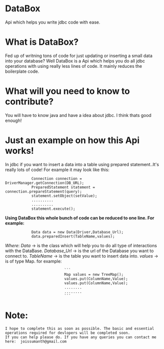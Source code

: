# DataBox
Api which helps you write jdbc code with ease.

# What is DataBox?
Fed up of writning tons of code for just updating or inserting a small data into your database? Well DataBox is a Api which helps you do all jdbc operations with using really less lines of code. It mainly reduces the boilerplate code.

# What will you need to know to contribute?
You will have to know java and have a idea about jdbc. I think thats good enough!

# Just an example on how this Api works!
  In jdbc if you want to insert a data into a table using prepared statement..It's really lots of code! For example it may look like this:
   ```
               Connection connection = DriverManager.getConnection(DB_URL);
               PreparedStatement statement = connection.prepareStatement(query);
               statement.setObject(setValue);
               ..........
               ..........
               statement.execute();
  ```
**Using DataBox this whole bunch of code can be reduced to one line. For example:**
  ```
              Data data = new Data(Driver,Database_Url);
              data.preparedInsert(TableName,values);
  ```
 
 *Where*:
 *Data* -> is the class which will help you to do all type of interactions with the DataBase.
 *Database_Url* -> is the url of the Database you want to connect to.
 *TableName* -> is the table you want to insert data into.
 *values* -> is of type Map. for example:
                               
                               ```
                               Map values = new TreeMap();
                               values.put(ColumnName,Value);
                               values.put(ColumnName,Value);
                               ........
                               ........
                               ```
                               
# Note:
    I hope to complete this as soon as possible. The basic and essential operations required for devlopers will be completed soon.
    If you can help please do. If you have any queries you can contact me here:  joissumanth@gmail.com
            
